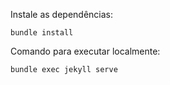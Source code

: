 Instale as dependências:
```
bundle install
``` 

Comando para executar localmente:
```
bundle exec jekyll serve
```